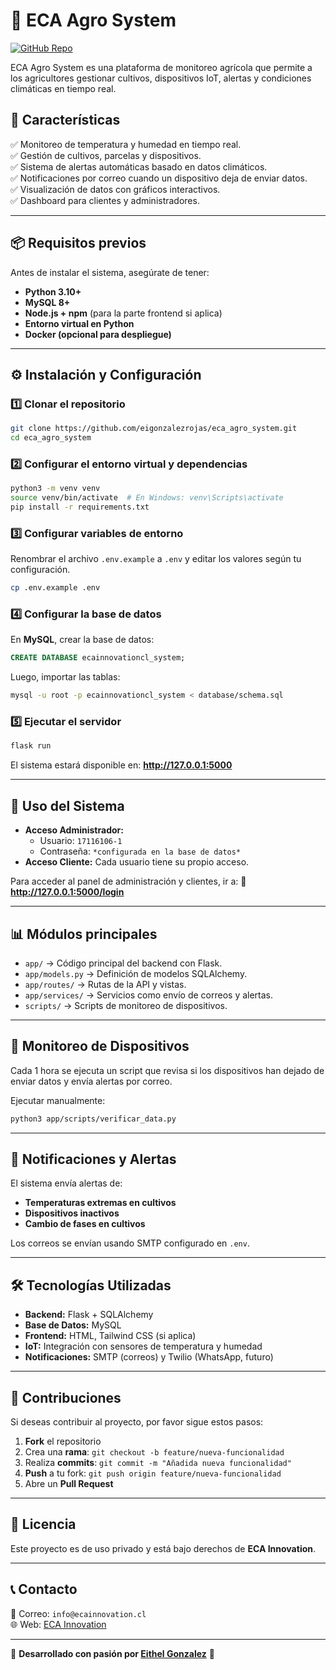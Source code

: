 # 🌱 ECA Agro System

[![GitHub Repo](https://img.shields.io/badge/GitHub-Repository-blue?logo=github)](https://github.com/eigonzalezrojas/eca_agro_system)

ECA Agro System es una plataforma de monitoreo agrícola que permite a los agricultores gestionar cultivos, dispositivos IoT, alertas y condiciones climáticas en tiempo real.

## 🚀 Características

✅ Monitoreo de temperatura y humedad en tiempo real.  
✅ Gestión de cultivos, parcelas y dispositivos.  
✅ Sistema de alertas automáticas basado en datos climáticos.  
✅ Notificaciones por correo cuando un dispositivo deja de enviar datos.  
✅ Visualización de datos con gráficos interactivos.  
✅ Dashboard para clientes y administradores.  

---

## 📦 **Requisitos previos**
Antes de instalar el sistema, asegúrate de tener:

- **Python 3.10+**  
- **MySQL 8+**  
- **Node.js + npm** (para la parte frontend si aplica)  
- **Entorno virtual en Python**  
- **Docker (opcional para despliegue)**  

---

## ⚙️ **Instalación y Configuración**

### 1️⃣ **Clonar el repositorio**
```sh
git clone https://github.com/eigonzalezrojas/eca_agro_system.git
cd eca_agro_system
```

### 2️⃣ **Configurar el entorno virtual y dependencias**
```sh
python3 -m venv venv
source venv/bin/activate  # En Windows: venv\Scripts\activate
pip install -r requirements.txt
```

### 3️⃣ **Configurar variables de entorno**
Renombrar el archivo `.env.example` a `.env` y editar los valores según tu configuración.

```sh
cp .env.example .env
```

### 4️⃣ **Configurar la base de datos**
En **MySQL**, crear la base de datos:
```sql
CREATE DATABASE ecainnovationcl_system;
```

Luego, importar las tablas:
```sh
mysql -u root -p ecainnovationcl_system < database/schema.sql
```

### 5️⃣ **Ejecutar el servidor**
```sh
flask run
```
El sistema estará disponible en: **http://127.0.0.1:5000**

---

## 🎯 **Uso del Sistema**

- **Acceso Administrador:**  
  - Usuario: `17116106-1`  
  - Contraseña: `*configurada en la base de datos*`  
- **Acceso Cliente:** Cada usuario tiene su propio acceso.  

Para acceder al panel de administración y clientes, ir a:
🔗 **http://127.0.0.1:5000/login**

---

## 📊 **Módulos principales**
- `app/` → Código principal del backend con Flask.  
- `app/models.py` → Definición de modelos SQLAlchemy.  
- `app/routes/` → Rutas de la API y vistas.  
- `app/services/` → Servicios como envío de correos y alertas.  
- `scripts/` → Scripts de monitoreo de dispositivos.  

---

## 🚨 **Monitoreo de Dispositivos**
Cada 1 hora se ejecuta un script que revisa si los dispositivos han dejado de enviar datos y envía alertas por correo.

Ejecutar manualmente:
```sh
python3 app/scripts/verificar_data.py
```

---

## 📩 **Notificaciones y Alertas**
El sistema envía alertas de:
- **Temperaturas extremas en cultivos**  
- **Dispositivos inactivos**  
- **Cambio de fases en cultivos**  

Los correos se envían usando SMTP configurado en `.env`.

---

## 🛠 **Tecnologías Utilizadas**
- **Backend:** Flask + SQLAlchemy  
- **Base de Datos:** MySQL  
- **Frontend:** HTML, Tailwind CSS (si aplica)  
- **IoT:** Integración con sensores de temperatura y humedad  
- **Notificaciones:** SMTP (correos) y Twilio (WhatsApp, futuro)  

---

## 🤝 **Contribuciones**
Si deseas contribuir al proyecto, por favor sigue estos pasos:

1. **Fork** el repositorio
2. Crea una **rama**: `git checkout -b feature/nueva-funcionalidad`
3. Realiza **commits**: `git commit -m "Añadida nueva funcionalidad"`
4. **Push** a tu fork: `git push origin feature/nueva-funcionalidad`
5. Abre un **Pull Request**

---

## 📜 **Licencia**
Este proyecto es de uso privado y está bajo derechos de **ECA Innovation**.

---

## 📞 **Contacto**
📧 Correo: `info@ecainnovation.cl`  
🌐 Web: [ECA Innovation](https://ecainnovation.cl)

---

🚀 **Desarrollado con pasión por [Eithel Gonzalez](https://github.com/eigonzalezrojas)** 🚀

